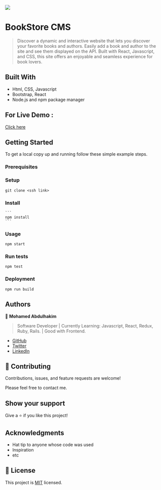 ![](https://img.shields.io/badge/Microverse-blueviolet)

# BookStore CMS

> Discover a dynamic and interactive website that lets you discover your favorite books and authors. Easily add a book and author to the site and see them displayed on the API. Built with React, Javascript, and CSS, this site offers an enjoyable and seamless experience for book lovers.


## Built With

- Html, CSS, Javascript
- Bootstrap, React
- Node.js and npm package manager

## For Live Demo :  
[Click here](https://cakesbookstore.netlify.app)


## Getting Started

To get a local copy up and running follow these simple example steps.

### Prerequisites

### Setup
  ```
  git clone <ssh link>

  ```
### Install
    ```
    npm install
    ```
### Usage
```
npm start
```
### Run tests
```
npm test
```
### Deployment
```
npm run build
```


## Authors

👤 **Mohamed Abdulhakim**

> Software Developer | Currently Learning: Javascript, React, Redux, Ruby, Rails. | Good with Frontend.

- [GitHub](https://github.com/MohamedCK)
- [Twitter](https://twitter.com/MohamedCK0)
- [LinkedIn](https://www.linkedin.com/in/mohamed-abdulhakim-2868521b6/)

## 🤝 Contributing

Contributions, issues, and feature requests are welcome!

Please feel free to contact me. 

## Show your support

Give a ⭐️ if you like this project!

## Acknowledgments

- Hat tip to anyone whose code was used
- Inspiration
- etc

## 📝 License

This project is [MIT](./MIT.md) licensed.

